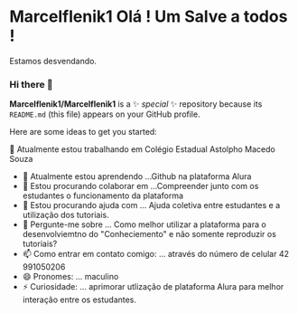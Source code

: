 # Marcelflenik1 Olá ! Um Salve a todos !
Estamos desvendando.
### Hi there 👋 


**Marcelflenik1/Marcelflenik1** is a ✨ _special_ ✨ repository because its `README.md` (this file) appears on your GitHub profile.

Here are some ideas to get you started:

🔭 Atualmente estou trabalhando em Colégio Estadual Astolpho Macedo Souza
- 🌱 Atualmente estou aprendendo ...Github na plataforma Alura
- 👯 Estou procurando colaborar em ...Compreender junto com os estudantes o funcionamento da plataforma
- 🤔 Estou procurando ajuda com ... Ajuda coletiva entre estudantes e a utilização dos tutoriais.
- 💬 Pergunte-me sobre ... Como melhor utilizar a plataforma para o desenvolviemtno do "Conheciemento" e não somente reproduzir os tutoriais?
- 📫 Como entrar em contato comigo: ... através do número de celular 42 991050206
- 😄 Pronomes: ... maculino
- ⚡ Curiosidade: ... aprimorar utlização de plataforma Alura para melhor interação entre os estudantes.
